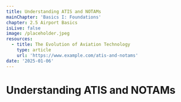 ```yaml
---
title: Understanding ATIS and NOTAMs
mainChapter: 'Basics I: Foundations'
chapter: 2.5 Airport Basics
isLive: false
image: /placeholder.jpeg
resources:
  - title: The Evolution of Aviation Technology
    type: article
    url: 'https://www.example.com/atis-and-notams'
date: '2025-01-06'
---
```


# Understanding ATIS and NOTAMs
